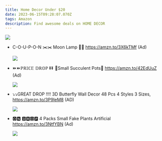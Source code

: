 ```yaml
---
title: Home Decor Under $20
date: 2023-06-15T09:28:07.070Z
tags: Amazon
description: Find awesome deals on HOME DECOR
---
```



![](img/20230615_145513_0000.png)

* C-O-U-P-O-N ✂️✂️
  Moon Lamp 🌙🌙
  https://amzn.to/3X6kTMf (Ad)<!--StartFragment-->

  ![](https://m.media-amazon.com/images/I/71E1MJFm23L._AC_SL1500_.jpg)

  <!--EndFragment-->
* ⏩⏩ℙℝ𝕀ℂ𝔼 𝔻ℝ𝕆ℙ ⏬⏬
  🌵Small Succulent Pots🌵
  https://amzn.to/42EdUuZ (Ad)<!--StartFragment-->

  ![](https://m.media-amazon.com/images/I/71-fgzscPXL._AC_SL1500_.jpg)

  <!--EndFragment-->
* ⤵️⤵️GREAT DROP ‼️‼️
   3D Butterfly Wall Decor 48 Pcs 4 Styles 3 Sizes,
  https://amzn.to/3P9leM8 (AD)<!--StartFragment-->

  ![](https://m.media-amazon.com/images/I/81e2xhI9lHL._AC_SL1500_.jpg)

  <!--EndFragment-->
* 🅾🅽 🅳🆁🅾🅿
  4 Packs Small Fake Plants Artificial 
  https://amzn.to/3NtfYBN (Ad)<!--StartFragment-->

  ![](https://m.media-amazon.com/images/I/81Kc3a45vPL._AC_SL1500_.jpg)

  <!--EndFragment-->

![]()